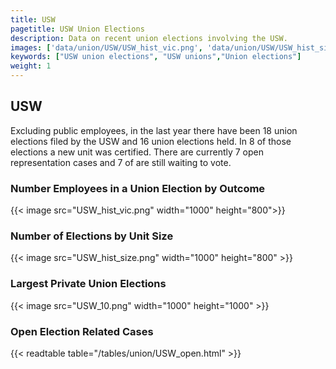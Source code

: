 ```yaml
---
title: USW
pagetitle: USW Union Elections
description: Data on recent union elections involving the USW.
images: ['data/union/USW/USW_hist_vic.png', 'data/union/USW/USW_hist_size.png', 'data/union/USW/USW_10.png']
keywords: ["USW union elections", "USW unions","Union elections"]
weight: 1
---
```

##  USW

Excluding public employees, in the last year there have been 18 union elections filed by the USW and 16 union elections held. In 8 of those elections a new unit was certified. There are currently 7 open representation cases and 7 of are still waiting to vote.

### Number Employees in a Union Election by Outcome
{{< image src="USW_hist_vic.png" width="1000" height="800">}}

### Number of Elections by Unit Size
{{< image src="USW_hist_size.png" width="1000" height="800" >}}

### Largest Private Union Elections
{{< image src="USW_10.png" width="1000" height="1000"  >}}

### Open Election Related Cases
{{< readtable table="/tables/union/USW_open.html" >}}

